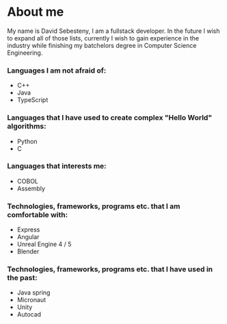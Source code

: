# About me
My name is David Sebesteny, I am a fullstack developer. In the future I wish to expand all of those lists, currently I wish to gain experience in the industry while finishing my batchelors degree in Computer Science Engineering.

### Languages I am not afraid of:
* C++
* Java
* TypeScript

### Languages that I have used to create complex "Hello World" algorithms:
* Python
* C

### Languages that interests me:
* COBOL
* Assembly

### Technologies, frameworks, programs etc. that I am comfortable with:
* Express
* Angular
* Unreal Engine 4 / 5
* Blender

### Technologies, frameworks, programs etc. that I have used in the past:
* Java spring
* Micronaut
* Unity
* Autocad

